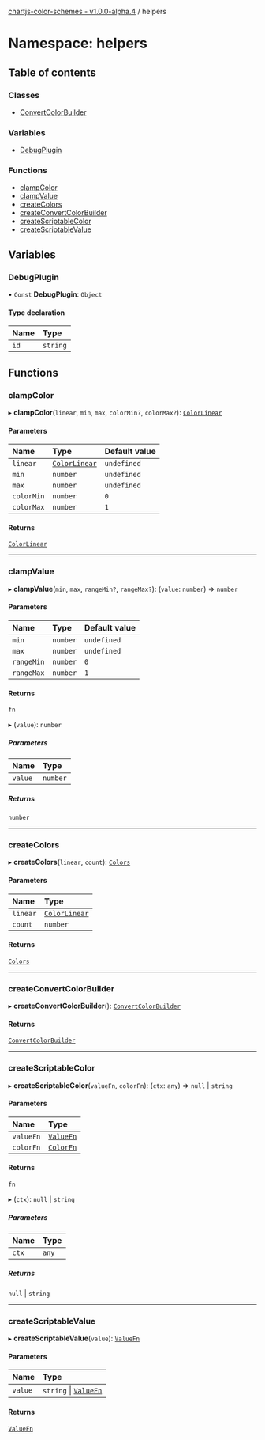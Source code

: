 [chartjs-color-schemes - v1.0.0-alpha.4](../README.md) / helpers

# Namespace: helpers

## Table of contents

### Classes

- [ConvertColorBuilder](../classes/helpers.ConvertColorBuilder.md)

### Variables

- [DebugPlugin](helpers.md#debugplugin)

### Functions

- [clampColor](helpers.md#clampcolor)
- [clampValue](helpers.md#clampvalue)
- [createColors](helpers.md#createcolors)
- [createConvertColorBuilder](helpers.md#createconvertcolorbuilder)
- [createScriptableColor](helpers.md#createscriptablecolor)
- [createScriptableValue](helpers.md#createscriptablevalue)

## Variables

### DebugPlugin

• `Const` **DebugPlugin**: `Object`

#### Type declaration

| Name | Type |
| :------ | :------ |
| `id` | `string` |

## Functions

### clampColor

▸ **clampColor**(`linear`, `min`, `max`, `colorMin?`, `colorMax?`): [`ColorLinear`](../README.md#colorlinear)

#### Parameters

| Name | Type | Default value |
| :------ | :------ | :------ |
| `linear` | [`ColorLinear`](../README.md#colorlinear) | `undefined` |
| `min` | `number` | `undefined` |
| `max` | `number` | `undefined` |
| `colorMin` | `number` | `0` |
| `colorMax` | `number` | `1` |

#### Returns

[`ColorLinear`](../README.md#colorlinear)

___

### clampValue

▸ **clampValue**(`min`, `max`, `rangeMin?`, `rangeMax?`): (`value`: `number`) => `number`

#### Parameters

| Name | Type | Default value |
| :------ | :------ | :------ |
| `min` | `number` | `undefined` |
| `max` | `number` | `undefined` |
| `rangeMin` | `number` | `0` |
| `rangeMax` | `number` | `1` |

#### Returns

`fn`

▸ (`value`): `number`

##### Parameters

| Name | Type |
| :------ | :------ |
| `value` | `number` |

##### Returns

`number`

___

### createColors

▸ **createColors**(`linear`, `count`): [`Colors`](../README.md#colors)

#### Parameters

| Name | Type |
| :------ | :------ |
| `linear` | [`ColorLinear`](../README.md#colorlinear) |
| `count` | `number` |

#### Returns

[`Colors`](../README.md#colors)

___

### createConvertColorBuilder

▸ **createConvertColorBuilder**(): [`ConvertColorBuilder`](../classes/helpers.ConvertColorBuilder.md)

#### Returns

[`ConvertColorBuilder`](../classes/helpers.ConvertColorBuilder.md)

___

### createScriptableColor

▸ **createScriptableColor**(`valueFn`, `colorFn`): (`ctx`: `any`) => ``null`` \| `string`

#### Parameters

| Name | Type |
| :------ | :------ |
| `valueFn` | [`ValueFn`](../README.md#valuefn) |
| `colorFn` | [`ColorFn`](../README.md#colorfn) |

#### Returns

`fn`

▸ (`ctx`): ``null`` \| `string`

##### Parameters

| Name | Type |
| :------ | :------ |
| `ctx` | `any` |

##### Returns

``null`` \| `string`

___

### createScriptableValue

▸ **createScriptableValue**(`value`): [`ValueFn`](../README.md#valuefn)

#### Parameters

| Name | Type |
| :------ | :------ |
| `value` | `string` \| [`ValueFn`](../README.md#valuefn) |

#### Returns

[`ValueFn`](../README.md#valuefn)

